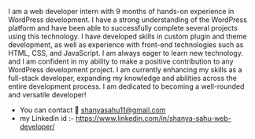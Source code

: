 I am a web developer intern with 9 months of hands-on experience in WordPress development. I have a strong understanding of the WordPress platform and have been able to successfully complete several projects using this technology. I have developed skills in custom plugin and theme development, as well as experience with front-end technologies such as HTML, CSS, and JavaScript. I am always eager to learn new technology. and I am confident in my ability to make a positive contribution to any WordPress development project.
                              I am currently enhancing my skills as a full-stack developer, expanding my knowledge and abilities across the entire development process. I am dedicated to becoming a well-rounded and versatile developer!
- You can contact 📧 shanyasahu11@gmail.com
- my Linkedin id :- https://www.linkedin.com/in/shanya-sahu-web-developer/


<!---
Shanya-Sahu/Shanya-Sahu is a ✨ special ✨ repository because its `README.md` (this file) appears on your GitHub profile.
You can click the Preview link to take a look at your changes.
--->
